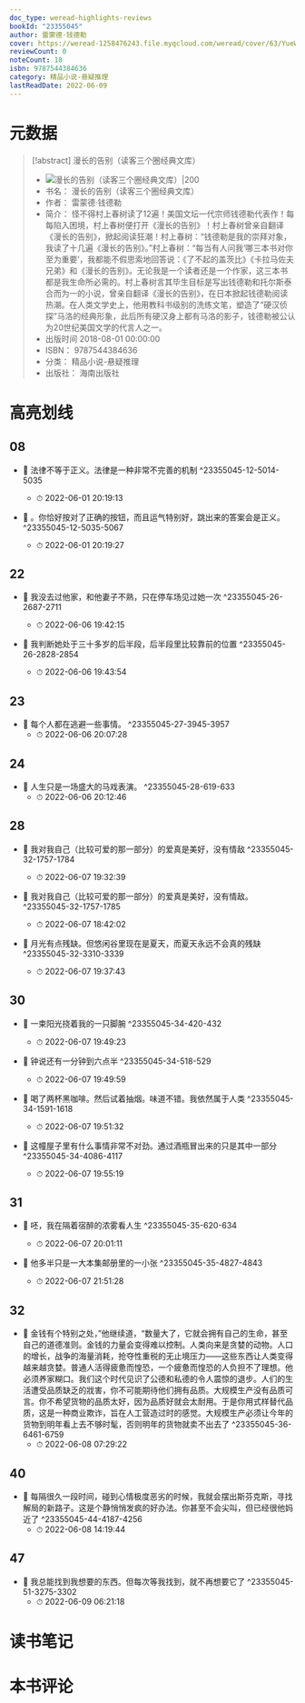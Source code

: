 ```yaml
---
doc_type: weread-highlights-reviews
bookId: "23355045"
author: 雷蒙德·钱德勒
cover: https://weread-1258476243.file.myqcloud.com/weread/cover/63/YueWen_23355045/t7_YueWen_23355045.jpg
reviewCount: 0
noteCount: 18
isbn: 9787544384636
category: 精品小说-悬疑推理
lastReadDate: 2022-06-09
---
```

# 元数据
> [!abstract] 漫长的告别（读客三个圈经典文库）
> - ![ 漫长的告别（读客三个圈经典文库）|200](https://weread-1258476243.file.myqcloud.com/weread/cover/63/YueWen_23355045/t7_YueWen_23355045.jpg)
> - 书名： 漫长的告别（读客三个圈经典文库）
> - 作者： 雷蒙德·钱德勒
> - 简介： 怪不得村上春树读了12遍！美国文坛一代宗师钱德勒代表作！每每陷入困境，村上春树便打开《漫长的告别》！村上春树曾亲自翻译《漫长的告别》，掀起阅读狂潮！村上春树：“钱德勒是我的崇拜对象，我读了十几遍《漫长的告别》。”村上春树：“每当有人问我‘哪三本书对你至为重要’，我都能不假思索地回答说：《了不起的盖茨比》《卡拉马佐夫兄弟》和《漫长的告别》。无论我是一个读者还是一个作家，这三本书都是我生命所必需的。村上春树言其毕生目标是写出钱德勒和托尔斯泰合而为一的小说，曾亲自翻译《漫长的告别》，在日本掀起钱德勒阅读热潮。在人类文学史上，他用教科书级别的洗练文笔，塑造了“硬汉侦探”马洛的经典形象，此后所有硬汉身上都有马洛的影子，钱德勒被公认为20世纪美国文学的代言人之一。
> - 出版时间 2018-08-01 00:00:00
> - ISBN： 9787544384636
> - 分类： 精品小说-悬疑推理
> - 出版社： 海南出版社

# 高亮划线

## 08


- 📌 法律不等于正义。法律是一种非常不完善的机制 ^23355045-12-5014-5035
    - ⏱ 2022-06-01 20:19:13 

- 📌 。你恰好按对了正确的按钮，而且运气特别好，跳出来的答案会是正义。 ^23355045-12-5035-5067
    - ⏱ 2022-06-01 20:19:27 
## 22


- 📌 我没去过他家，和他妻子不熟，只在停车场见过她一次 ^23355045-26-2687-2711
    - ⏱ 2022-06-06 19:42:15 

- 📌 我判断她处于三十多岁的后半段，后半段里比较靠前的位置 ^23355045-26-2828-2854
    - ⏱ 2022-06-06 19:43:54 
## 23


- 📌 每个人都在逃避一些事情。 ^23355045-27-3945-3957
    - ⏱ 2022-06-06 20:07:28 
## 24


- 📌 人生只是一场盛大的马戏表演。 ^23355045-28-619-633
    - ⏱ 2022-06-06 20:12:46 
## 28


- 📌 我对我自己（比较可爱的那一部分）的爱真是美好，没有情敌 ^23355045-32-1757-1784
    - ⏱ 2022-06-07 19:32:39 

- 📌 我对我自己（比较可爱的那一部分）的爱真是美好，没有情敌。 ^23355045-32-1757-1785
    - ⏱ 2022-06-07 18:42:02 

- 📌 月光有点残缺。但悠闲谷里现在是夏天，而夏天永远不会真的残缺 ^23355045-32-3310-3339
    - ⏱ 2022-06-07 19:37:43 
## 30


- 📌 一束阳光挠着我的一只脚腕 ^23355045-34-420-432
    - ⏱ 2022-06-07 19:49:23 

- 📌 钟说还有一分钟到六点半 ^23355045-34-518-529
    - ⏱ 2022-06-07 19:49:59 

- 📌 喝了两杯黑咖啡。然后试着抽烟。味道不错。我依然属于人类 ^23355045-34-1591-1618
    - ⏱ 2022-06-07 19:51:32 

- 📌 这幢屋子里有什么事情非常不对劲。通过酒瓶冒出来的只是其中一部分 ^23355045-34-4086-4117
    - ⏱ 2022-06-07 19:55:19 
## 31


- 📌 呸，我在隔着宿醉的浓雾看人生 ^23355045-35-620-634
    - ⏱ 2022-06-07 20:01:11 

- 📌 他多半只是一大本集邮册里的一小张 ^23355045-35-4827-4843
    - ⏱ 2022-06-07 21:51:28 
## 32


- 📌 金钱有个特别之处，”他继续道，“数量大了，它就会拥有自己的生命，甚至自己的道德准则。金钱的力量会变得难以控制。人类向来是贪婪的动物。人口的增长，战争的海量消耗，抢夺性重税的无止境压力——这些东西让人类变得越来越贪婪。普通人活得疲惫而惶恐，一个疲惫而惶恐的人负担不了理想。他必须养家糊口。我们这个时代见识了公德和私德的令人震惊的退步。人们的生活遭受品质缺乏的戕害，你不可能期待他们拥有品质。大规模生产没有品质可言。你不希望货物的品质太好，因为品质好就会太耐用。于是你用式样替代品质，这是一种商业欺诈，旨在人工营造过时的感觉。大规模生产必须让今年的货物到明年看上去不够时髦，否则明年的货物就卖不出去了 ^23355045-36-6461-6759
    - ⏱ 2022-06-08 07:29:22 
## 40


- 📌 每隔很久一段时间，碰到心情极度恶劣的时候，我就会摆出斯芬克斯，寻找解局的新路子。这是个静悄悄发疯的好办法。你甚至不会尖叫，但已经很他妈近了 ^23355045-44-4187-4256
    - ⏱ 2022-06-08 14:19:44 
## 47


- 📌 我总能找到我想要的东西。但每次等我找到，就不再想要它了 ^23355045-51-3275-3302
    - ⏱ 2022-06-09 06:21:18 
# 读书笔记

# 本书评论
